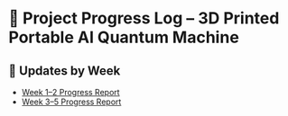 # 📘 Project Progress Log – 3D Printed Portable AI Quantum Machine

## 🔹 Updates by Week

- [Week 1–2 Progress Report](docs/week_1_2.md)
- [Week 3–5 Progress Report](docs/week_3_6.md)
